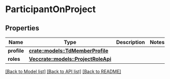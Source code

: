 # ParticipantOnProject

## Properties

Name | Type | Description | Notes
------------ | ------------- | ------------- | -------------
**profile** | [**crate::models::TdMemberProfile**](TD_MemberProfile.md) |  | 
**roles** | [**Vec<crate::models::ProjectRoleApi>**](ProjectRoleApi.md) |  | 

[[Back to Model list]](../README.md#documentation-for-models) [[Back to API list]](../README.md#documentation-for-api-endpoints) [[Back to README]](../README.md)


